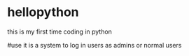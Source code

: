 # hellopython
this is my first time coding in python

#use
it is a system to log in users as admins or normal users
